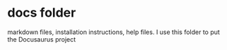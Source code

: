 # docs folder
markdown files, installation instructions, help files. I use this folder to put the Docusaurus project